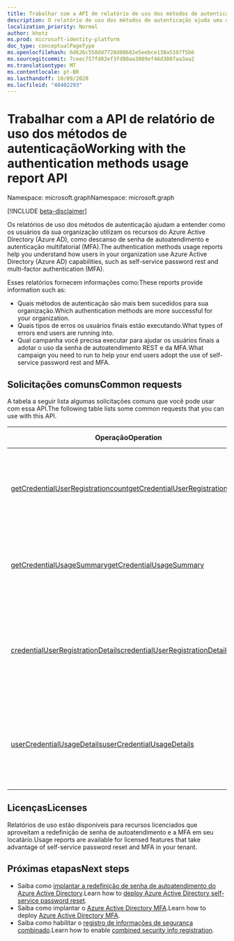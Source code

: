 ```yaml
---
title: Trabalhar com a API de relatório de uso dos métodos de autenticação
description: O relatório de uso dos métodos de autenticação ajuda uma organização a entender como os usuários finais estão usando recursos do Azure Active Directory, como redefinição de senha de autoatendimento e autenticação multifator (MFA).
localization_priority: Normal
author: khotz
ms.prod: microsoft-identity-platform
doc_type: conceptualPageType
ms.openlocfilehash: 6d626c558dd7728d08682e5eebce138a5197f5b6
ms.sourcegitcommit: 7ceec757fd82ef3fd80aa3089ef46d3807aa3aa2
ms.translationtype: MT
ms.contentlocale: pt-BR
ms.lasthandoff: 10/09/2020
ms.locfileid: "48402293"
---
```

# <a name="working-with-the-authentication-methods-usage-report-api"></a><span data-ttu-id="0300f-103">Trabalhar com a API de relatório de uso dos métodos de autenticação</span><span class="sxs-lookup"><span data-stu-id="0300f-103">Working with the authentication methods usage report API</span></span>

<span data-ttu-id="0300f-104">Namespace: microsoft.graph</span><span class="sxs-lookup"><span data-stu-id="0300f-104">Namespace: microsoft.graph</span></span>

[!INCLUDE [beta-disclaimer](../../includes/beta-disclaimer.md)]

<span data-ttu-id="0300f-105">Os relatórios de uso dos métodos de autenticação ajudam a entender como os usuários da sua organização utilizam os recursos do Azure Active Directory (Azure AD), como descanso de senha de autoatendimento e autenticação multifatorial (MFA).</span><span class="sxs-lookup"><span data-stu-id="0300f-105">The authentication methods usage reports help you understand how users in your organization use Azure Active Directory (Azure AD) capabilities, such as self-service password rest and multi-factor authentication (MFA).</span></span>

<span data-ttu-id="0300f-106">Esses relatórios fornecem informações como:</span><span class="sxs-lookup"><span data-stu-id="0300f-106">These reports provide information such as:</span></span>

- <span data-ttu-id="0300f-107">Quais métodos de autenticação são mais bem sucedidos para sua organização.</span><span class="sxs-lookup"><span data-stu-id="0300f-107">Which authentication methods are more successful for your organization.</span></span> 
- <span data-ttu-id="0300f-108">Quais tipos de erros os usuários finais estão executando.</span><span class="sxs-lookup"><span data-stu-id="0300f-108">What types of errors end users are running into.</span></span>
- <span data-ttu-id="0300f-109">Qual campanha você precisa executar para ajudar os usuários finais a adotar o uso da senha de autoatendimento REST e da MFA.</span><span class="sxs-lookup"><span data-stu-id="0300f-109">What campaign you need to run to help your end users adopt the use of self-service password rest and MFA.</span></span>

## <a name="common-requests"></a><span data-ttu-id="0300f-110">Solicitações comuns</span><span class="sxs-lookup"><span data-stu-id="0300f-110">Common requests</span></span>

<span data-ttu-id="0300f-111">A tabela a seguir lista algumas solicitações comuns que você pode usar com essa API.</span><span class="sxs-lookup"><span data-stu-id="0300f-111">The following table lists some common requests that you can use with this API.</span></span>

| <span data-ttu-id="0300f-112">Operação</span><span class="sxs-lookup"><span data-stu-id="0300f-112">Operation</span></span> | <span data-ttu-id="0300f-113">Experimente o Explorador do Graph</span><span class="sxs-lookup"><span data-stu-id="0300f-113">Try in Graph Explorer</span></span> | <span data-ttu-id="0300f-114">Descrição</span><span class="sxs-lookup"><span data-stu-id="0300f-114">Description</span></span> |
| --------- | --- | ----------- |
| [<span data-ttu-id="0300f-115">getCredentialUserRegistrationcount</span><span class="sxs-lookup"><span data-stu-id="0300f-115">getCredentialUserRegistrationcount</span></span>](/graph/api/resources/credentialuserregistrationcount?view=graph-rest-beta) | <span data-ttu-id="0300f-116">[OBTER/credentialuserregistrationcount](https://developer.microsoft.com/graph/graph-explorer?request=reports/getCredentialUserRegistrationcount()&version=beta)</span><span class="sxs-lookup"><span data-stu-id="0300f-116">[GET /credentialuserregistrationcount](https://developer.microsoft.com/graph/graph-explorer?request=reports/getCredentialUserRegistrationcount()&version=beta)</span></span> | <span data-ttu-id="0300f-117">Obtenha o número de usuários registrados para redefinição e MFA de senha de autoatendimento.</span><span class="sxs-lookup"><span data-stu-id="0300f-117">Get the number of users registered for self-service password reset and MFA.</span></span> |
| [<span data-ttu-id="0300f-118">getCredentialUsageSummary</span><span class="sxs-lookup"><span data-stu-id="0300f-118">getCredentialUsageSummary</span></span>](/graph/api/resources/credentialusagesummary?view=graph-rest-beta) | [<span data-ttu-id="0300f-119">OBTER/credentialusagesummary</span><span class="sxs-lookup"><span data-stu-id="0300f-119">GET /credentialusagesummary</span></span>](https://developer.microsoft.com/graph/graph-explorer?request=reports/getCredentialUsageSummary&version=beta) | <span data-ttu-id="0300f-120">Obtenha o número de usuários usando a redefinição de senha de autoatendimento.</span><span class="sxs-lookup"><span data-stu-id="0300f-120">Get the number of users using self-service password reset.</span></span> |
| [<span data-ttu-id="0300f-121">credentialUserRegistrationDetails</span><span class="sxs-lookup"><span data-stu-id="0300f-121">credentialUserRegistrationDetails</span></span>](/graph/api/resources/credentialuserregistrationdetails?view=graph-rest-beta) | [<span data-ttu-id="0300f-122">OBTER/credentialuserregistrationdetails</span><span class="sxs-lookup"><span data-stu-id="0300f-122">GET /credentialuserregistrationdetails</span></span>](https://developer.microsoft.com/graph/graph-explorer?request=reports/credentialUserRegistrationDetails&version=beta) | <span data-ttu-id="0300f-123">Obtenha os detalhes do usuário para as atividades de redefinição de senha de autoatendimento e de registro de MFA.</span><span class="sxs-lookup"><span data-stu-id="0300f-123">Get the user details for self-service password reset and MFA registration activities.</span></span> |
| [<span data-ttu-id="0300f-124">userCredentialUsageDetails</span><span class="sxs-lookup"><span data-stu-id="0300f-124">userCredentialUsageDetails</span></span>](/graph/api/resources/usercredentialusagedetails?view=graph-rest-beta) | [<span data-ttu-id="0300f-125">OBTER/usercredentialusagedetails</span><span class="sxs-lookup"><span data-stu-id="0300f-125">GET /usercredentialusagedetails</span></span>](https://developer.microsoft.com/graph/graph-explorer?request=reports/userCredentialUsageDetails&version=beta) | <span data-ttu-id="0300f-126">Obtenha detalhes do usuário para todas as atividades de redefinição de senha de autoatendimento.</span><span class="sxs-lookup"><span data-stu-id="0300f-126">Get user details for all self-service password reset activities.</span></span> |

## <a name="licenses"></a><span data-ttu-id="0300f-127">Licenças</span><span class="sxs-lookup"><span data-stu-id="0300f-127">Licenses</span></span>

<span data-ttu-id="0300f-128">Relatórios de uso estão disponíveis para recursos licenciados que aproveitam a redefinição de senha de autoatendimento e a MFA em seu locatário.</span><span class="sxs-lookup"><span data-stu-id="0300f-128">Usage reports are available for licensed features that take advantage of self-service password reset and MFA in your tenant.</span></span>

## <a name="next-steps"></a><span data-ttu-id="0300f-129">Próximas etapas</span><span class="sxs-lookup"><span data-stu-id="0300f-129">Next steps</span></span>

- <span data-ttu-id="0300f-130">Saiba como [implantar a redefinição de senha de autoatendimento do Azure Active Directory](/azure/active-directory/authentication/howto-sspr-deployment).</span><span class="sxs-lookup"><span data-stu-id="0300f-130">Learn how to [deploy Azure Active Directory self-service password reset](/azure/active-directory/authentication/howto-sspr-deployment).</span></span>
- <span data-ttu-id="0300f-131">Saiba como implantar o [Azure Active Directory MFA](/azure/active-directory/authentication/howto-mfa-getstarted).</span><span class="sxs-lookup"><span data-stu-id="0300f-131">Learn how to deploy [Azure Active Directory MFA](/azure/active-directory/authentication/howto-mfa-getstarted).</span></span>
- <span data-ttu-id="0300f-132">Saiba como habilitar o [registro de informações de segurança combinado](/azure/active-directory/authentication/howto-registration-mfa-sspr-combined).</span><span class="sxs-lookup"><span data-stu-id="0300f-132">Learn how to enable [combined security info registration](/azure/active-directory/authentication/howto-registration-mfa-sspr-combined).</span></span>